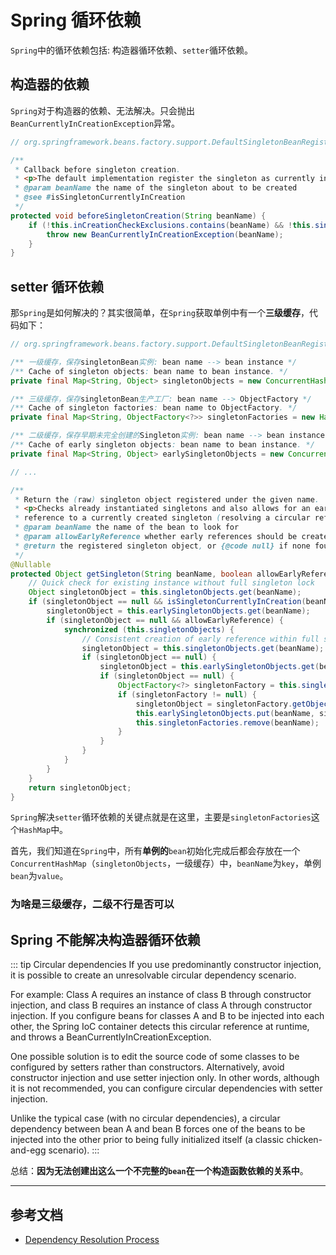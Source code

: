 # Spring 循环依赖

`Spring`中的循环依赖包括: 构造器循环依赖、`setter`循环依赖。

## 构造器的依赖

`Spring`对于构造器的依赖、无法解决。只会抛出`BeanCurrentlyInCreationException`异常。
```java
// org.springframework.beans.factory.support.DefaultSingletonBeanRegistry

/**
 * Callback before singleton creation.
 * <p>The default implementation register the singleton as currently in creation.
 * @param beanName the name of the singleton about to be created
 * @see #isSingletonCurrentlyInCreation
 */
protected void beforeSingletonCreation(String beanName) {
    if (!this.inCreationCheckExclusions.contains(beanName) && !this.singletonsCurrentlyInCreation.add(beanName)) {
        throw new BeanCurrentlyInCreationException(beanName);
    }
}
```

## setter 循环依赖

那`Spring`是如何解决的？其实很简单，在`Spring`获取单例中有一个**三级缓存**，代码如下：
```java
// org.springframework.beans.factory.support.DefaultSingletonBeanRegistry

/** 一级缓存，保存singletonBean实例: bean name --> bean instance */
/** Cache of singleton objects: bean name to bean instance. */
private final Map<String, Object> singletonObjects = new ConcurrentHashMap<>(256);

/** 三级缓存，保存singletonBean生产工厂: bean name --> ObjectFactory */
/** Cache of singleton factories: bean name to ObjectFactory. */
private final Map<String, ObjectFactory<?>> singletonFactories = new HashMap<>(16);

/** 二级缓存，保存早期未完全创建的Singleton实例: bean name --> bean instance */
/** Cache of early singleton objects: bean name to bean instance. */
private final Map<String, Object> earlySingletonObjects = new ConcurrentHashMap<>(16);

// ...

/**
 * Return the (raw) singleton object registered under the given name.
 * <p>Checks already instantiated singletons and also allows for an early
 * reference to a currently created singleton (resolving a circular reference).
 * @param beanName the name of the bean to look for
 * @param allowEarlyReference whether early references should be created or not
 * @return the registered singleton object, or {@code null} if none found
 */
@Nullable
protected Object getSingleton(String beanName, boolean allowEarlyReference) {
    // Quick check for existing instance without full singleton lock
    Object singletonObject = this.singletonObjects.get(beanName);
    if (singletonObject == null && isSingletonCurrentlyInCreation(beanName)) {
        singletonObject = this.earlySingletonObjects.get(beanName);
        if (singletonObject == null && allowEarlyReference) {
            synchronized (this.singletonObjects) {
                // Consistent creation of early reference within full singleton lock
                singletonObject = this.singletonObjects.get(beanName);
                if (singletonObject == null) {
                    singletonObject = this.earlySingletonObjects.get(beanName);
                    if (singletonObject == null) {
                        ObjectFactory<?> singletonFactory = this.singletonFactories.get(beanName);
                        if (singletonFactory != null) {
                            singletonObject = singletonFactory.getObject();
                            this.earlySingletonObjects.put(beanName, singletonObject);
                            this.singletonFactories.remove(beanName);
                        }
                    }
                }
            }
        }
    }
    return singletonObject;
}
```
`Spring`解决`setter`循环依赖的关键点就是在这里，主要是`singletonFactories`这个`HashMap`中。

首先，我们知道在`Spring`中，所有**单例的**`bean`初始化完成后都会存放在一个`ConcurrentHashMap`（`singletonObjects`，一级缓存）中，`beanName`为`key`，单例`bean`为`value`。


### 为啥是三级缓存，二级不行是否可以


## Spring 不能解决构造器循环依赖

::: tip Circular dependencies
If you use predominantly constructor injection, it is possible to create an unresolvable circular dependency scenario.

For example: Class A requires an instance of class B through constructor injection, and class B requires an instance of class A through constructor injection. If you configure beans for classes A and B to be injected into each other, the Spring IoC container detects this circular reference at runtime, and throws a BeanCurrentlyInCreationException.

One possible solution is to edit the source code of some classes to be configured by setters rather than constructors. Alternatively, avoid constructor injection and use setter injection only. In other words, although it is not recommended, you can configure circular dependencies with setter injection.

Unlike the typical case (with no circular dependencies), a circular dependency between bean A and bean B forces one of the beans to be injected into the other prior to being fully initialized itself (a classic chicken-and-egg scenario).
:::

总结：**因为无法创建出这么一个不完整的`bean`在一个构造函数依赖的关系中**。

---
## 参考文档

- [Dependency Resolution Process](https://docs.spring.io/spring-framework/docs/current/reference/html/core.html#beans-dependency-resolution)